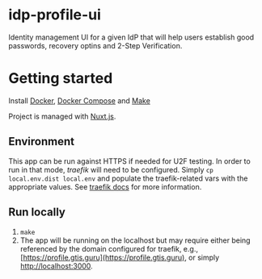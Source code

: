 # idp-profile-ui

Identity management UI for a given IdP that will help users establish good passwords, recovery optins and 2-Step Verification.

# Getting started

Install [Docker](https://docs.docker.com/install), [Docker Compose](https://docs.docker.com/compose/install) and [Make](https://www.gnu.org/software/make)

Project is managed with [Nuxt.js](https://github.com/nuxt/nuxt.js).

## Environment

This app can be run against HTTPS if needed for U2F testing. In order to run in that mode, _traefik_ will need to be configured. Simply `cp local.env.dist local.env` and populate the traefik-related vars with the appropriate values. See [traefik docs](https://github.com/silinternational/traefik-https-proxy) for more information.

## Run locally

1.  `make`
2.  The app will be running on the localhost but may require either being referenced by the domain configured for traefik, e.g., [https://profile.gtis.guru](https://profile.gtis.guru), or simply [http://localhost:3000](http://localhost:3000).
